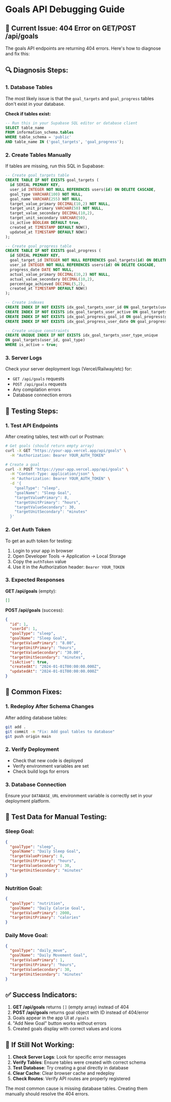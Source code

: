 # Goals API Debugging Guide

## 🐛 Current Issue: 404 Error on GET/POST /api/goals

The goals API endpoints are returning 404 errors. Here's how to diagnose and fix this:

## 🔍 **Diagnosis Steps:**

### 1. **Database Tables**
The most likely issue is that the `goal_targets` and `goal_progress` tables don't exist in your database.

**Check if tables exist:**
```sql
-- Run this in your Supabase SQL editor or database client
SELECT table_name 
FROM information_schema.tables 
WHERE table_schema = 'public' 
AND table_name IN ('goal_targets', 'goal_progress');
```

### 2. **Create Tables Manually**
If tables are missing, run this SQL in Supabase:

```sql
-- Create goal_targets table
CREATE TABLE IF NOT EXISTS goal_targets (
  id SERIAL PRIMARY KEY,
  user_id INTEGER NOT NULL REFERENCES users(id) ON DELETE CASCADE,
  goal_type VARCHAR(100) NOT NULL,
  goal_name VARCHAR(255) NOT NULL,
  target_value_primary DECIMAL(10,2) NOT NULL,
  target_unit_primary VARCHAR(50) NOT NULL,
  target_value_secondary DECIMAL(10,2),
  target_unit_secondary VARCHAR(50),
  is_active BOOLEAN DEFAULT true,
  created_at TIMESTAMP DEFAULT NOW(),
  updated_at TIMESTAMP DEFAULT NOW()
);

-- Create goal_progress table
CREATE TABLE IF NOT EXISTS goal_progress (
  id SERIAL PRIMARY KEY,
  goal_target_id INTEGER NOT NULL REFERENCES goal_targets(id) ON DELETE CASCADE,
  user_id INTEGER NOT NULL REFERENCES users(id) ON DELETE CASCADE,
  progress_date DATE NOT NULL,
  actual_value_primary DECIMAL(10,2) NOT NULL,
  actual_value_secondary DECIMAL(10,2),
  percentage_achieved DECIMAL(5,2),
  created_at TIMESTAMP DEFAULT NOW()
);

-- Create indexes
CREATE INDEX IF NOT EXISTS idx_goal_targets_user_id ON goal_targets(user_id);
CREATE INDEX IF NOT EXISTS idx_goal_targets_user_active ON goal_targets(user_id, is_active);
CREATE INDEX IF NOT EXISTS idx_goal_progress_goal_id ON goal_progress(goal_target_id);
CREATE INDEX IF NOT EXISTS idx_goal_progress_user_date ON goal_progress(user_id, progress_date);

-- Create unique constraints
CREATE UNIQUE INDEX IF NOT EXISTS idx_goal_targets_user_type_unique 
ON goal_targets(user_id, goal_type) 
WHERE is_active = true;
```

### 3. **Server Logs**
Check your server deployment logs (Vercel/Railway/etc) for:
- `GET /api/goals` requests
- `POST /api/goals` requests  
- Any compilation errors
- Database connection errors

## 🧪 **Testing Steps:**

### 1. **Test API Endpoints**
After creating tables, test with curl or Postman:

```bash
# Get goals (should return empty array)
curl -X GET "https://your-app.vercel.app/api/goals" \
  -H "Authorization: Bearer YOUR_AUTH_TOKEN"

# Create a goal
curl -X POST "https://your-app.vercel.app/api/goals" \
  -H "Content-Type: application/json" \
  -H "Authorization: Bearer YOUR_AUTH_TOKEN" \
  -d '{
    "goalType": "sleep",
    "goalName": "Sleep Goal",
    "targetValuePrimary": 8,
    "targetUnitPrimary": "hours",
    "targetValueSecondary": 30,
    "targetUnitSecondary": "minutes"
  }'
```

### 2. **Get Auth Token**
To get an auth token for testing:
1. Login to your app in browser
2. Open Developer Tools → Application → Local Storage
3. Copy the `authToken` value
4. Use it in the Authorization header: `Bearer YOUR_TOKEN`

### 3. **Expected Responses**

**GET /api/goals** (empty):
```json
[]
```

**POST /api/goals** (success):
```json
{
  "id": 1,
  "userId": 1,
  "goalType": "sleep",
  "goalName": "Sleep Goal",
  "targetValuePrimary": "8.00",
  "targetUnitPrimary": "hours",
  "targetValueSecondary": "30.00",
  "targetUnitSecondary": "minutes",
  "isActive": true,
  "createdAt": "2024-01-01T00:00:00.000Z",
  "updatedAt": "2024-01-01T00:00:00.000Z"
}
```

## 🔧 **Common Fixes:**

### 1. **Redeploy After Schema Changes**
After adding database tables:
```bash
git add .
git commit -m "Fix: Add goal tables to database"
git push origin main
```

### 2. **Verify Deployment**
- Check that new code is deployed
- Verify environment variables are set
- Check build logs for errors

### 3. **Database Connection**
Ensure your `DATABASE_URL` environment variable is correctly set in your deployment platform.

## 🎯 **Test Data for Manual Testing:**

### Sleep Goal:
```json
{
  "goalType": "sleep",
  "goalName": "Daily Sleep Goal",
  "targetValuePrimary": 8,
  "targetUnitPrimary": "hours",
  "targetValueSecondary": 30,
  "targetUnitSecondary": "minutes"
}
```

### Nutrition Goal:
```json
{
  "goalType": "nutrition", 
  "goalName": "Daily Calorie Goal",
  "targetValuePrimary": 2000,
  "targetUnitPrimary": "calories"
}
```

### Daily Move Goal:
```json
{
  "goalType": "daily_move",
  "goalName": "Daily Movement Goal", 
  "targetValuePrimary": 1,
  "targetUnitPrimary": "hours",
  "targetValueSecondary": 30,
  "targetUnitSecondary": "minutes"
}
```

## ✅ **Success Indicators:**

1. **GET /api/goals** returns `[]` (empty array) instead of 404
2. **POST /api/goals** returns goal object with ID instead of 404/error
3. Goals appear in the app UI at `/goals` 
4. "Add New Goal" button works without errors
5. Created goals display with correct values and icons

## 🚨 **If Still Not Working:**

1. **Check Server Logs**: Look for specific error messages
2. **Verify Tables**: Ensure tables were created with correct schema
3. **Test Database**: Try creating a goal directly in database
4. **Clear Cache**: Clear browser cache and redeploy
5. **Check Routes**: Verify API routes are properly registered

The most common cause is missing database tables. Creating them manually should resolve the 404 errors.